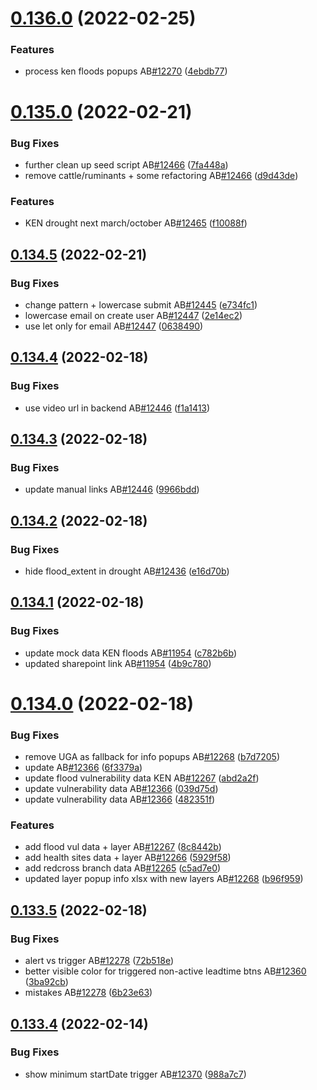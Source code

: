 # [0.136.0](https://github.com/rodekruis/IBF-system/compare/v0.135.0...v0.136.0) (2022-02-25)


### Features

* process ken floods popups AB[#12270](https://github.com/rodekruis/IBF-system/issues/12270) ([4ebdb77](https://github.com/rodekruis/IBF-system/commit/4ebdb77bc2c179af70175b62d0bf287844fb0a91))



# [0.135.0](https://github.com/rodekruis/IBF-system/compare/v0.134.5...v0.135.0) (2022-02-21)


### Bug Fixes

* further clean up seed script AB[#12466](https://github.com/rodekruis/IBF-system/issues/12466) ([7fa448a](https://github.com/rodekruis/IBF-system/commit/7fa448ad32775cdbca2ac54184699880b6162c98))
* remove cattle/ruminants + some refactoring AB[#12466](https://github.com/rodekruis/IBF-system/issues/12466) ([d9d43de](https://github.com/rodekruis/IBF-system/commit/d9d43de71a2dc127632d3f3c609d8736cb07bbdb))


### Features

* KEN drought next march/october AB[#12465](https://github.com/rodekruis/IBF-system/issues/12465) ([f10088f](https://github.com/rodekruis/IBF-system/commit/f10088ff9615c75788f913679274b7024e59e2a8))



## [0.134.5](https://github.com/rodekruis/IBF-system/compare/v0.134.4...v0.134.5) (2022-02-21)


### Bug Fixes

* change pattern + lowercase submit AB[#12445](https://github.com/rodekruis/IBF-system/issues/12445) ([e734fc1](https://github.com/rodekruis/IBF-system/commit/e734fc1e6effac7e146b14135642f352e794f3ef))
* lowercase email on create user AB[#12447](https://github.com/rodekruis/IBF-system/issues/12447) ([2e14ec2](https://github.com/rodekruis/IBF-system/commit/2e14ec2a40e94c097bb3b23ef996863702a71968))
* use let only for email AB[#12447](https://github.com/rodekruis/IBF-system/issues/12447) ([0638490](https://github.com/rodekruis/IBF-system/commit/06384906c3055662520f213aaabb38fb9d99af62))



## [0.134.4](https://github.com/rodekruis/IBF-system/compare/v0.134.3...v0.134.4) (2022-02-18)


### Bug Fixes

* use video url in backend AB[#12446](https://github.com/rodekruis/IBF-system/issues/12446) ([f1a1413](https://github.com/rodekruis/IBF-system/commit/f1a1413908ee6eb83e6944af7810a81acdd953c2))



## [0.134.3](https://github.com/rodekruis/IBF-system/compare/v0.134.2...v0.134.3) (2022-02-18)


### Bug Fixes

* update manual links AB[#12446](https://github.com/rodekruis/IBF-system/issues/12446) ([9966bdd](https://github.com/rodekruis/IBF-system/commit/9966bdd7fd331dfb11bd15b08db038100a743cb9))



## [0.134.2](https://github.com/rodekruis/IBF-system/compare/v0.134.1...v0.134.2) (2022-02-18)


### Bug Fixes

* hide flood_extent in drought AB[#12436](https://github.com/rodekruis/IBF-system/issues/12436) ([e16d70b](https://github.com/rodekruis/IBF-system/commit/e16d70b8d446b52bdc3fd1fc961b422f965f4988))



## [0.134.1](https://github.com/rodekruis/IBF-system/compare/v0.134.0...v0.134.1) (2022-02-18)


### Bug Fixes

* update mock data KEN floods AB[#11954](https://github.com/rodekruis/IBF-system/issues/11954) ([c782b6b](https://github.com/rodekruis/IBF-system/commit/c782b6b2aa477e7cd9312fbe3a35a2439f452049))
* updated sharepoint link AB[#11954](https://github.com/rodekruis/IBF-system/issues/11954) ([4b9c780](https://github.com/rodekruis/IBF-system/commit/4b9c7805e912616a5db675867dda96b1e861cc48))



# [0.134.0](https://github.com/rodekruis/IBF-system/compare/v0.133.5...v0.134.0) (2022-02-18)


### Bug Fixes

* remove UGA as fallback for info popups AB[#12268](https://github.com/rodekruis/IBF-system/issues/12268) ([b7d7205](https://github.com/rodekruis/IBF-system/commit/b7d720579c269e1902e9907fced630658d77e3df))
* update AB[#12366](https://github.com/rodekruis/IBF-system/issues/12366) ([6f3379a](https://github.com/rodekruis/IBF-system/commit/6f3379aa0e2c2787687be40a43d1af5f0386d87c))
* update flood vulnerability data KEN AB[#12267](https://github.com/rodekruis/IBF-system/issues/12267) ([abd2a2f](https://github.com/rodekruis/IBF-system/commit/abd2a2f2f5d3e7140213bb6c2d5f9a0caeb23514))
* update vulnerability data AB[#12366](https://github.com/rodekruis/IBF-system/issues/12366) ([039d75d](https://github.com/rodekruis/IBF-system/commit/039d75d580c51ee2782801a87c6e586df362eec8))
* update vulnerability data AB[#12366](https://github.com/rodekruis/IBF-system/issues/12366) ([482351f](https://github.com/rodekruis/IBF-system/commit/482351fcf08baed78137ba55e32ef2dd97328186))


### Features

* add flood vul data + layer AB[#12267](https://github.com/rodekruis/IBF-system/issues/12267) ([8c8442b](https://github.com/rodekruis/IBF-system/commit/8c8442b148fea4c1208007aa2d394a5cced9a5d2))
* add health sites data + layer AB[#12266](https://github.com/rodekruis/IBF-system/issues/12266) ([5929f58](https://github.com/rodekruis/IBF-system/commit/5929f58cf544e6a8ac1ac8c109cd2972fd1a4bbb))
* add redcross branch data AB[#12265](https://github.com/rodekruis/IBF-system/issues/12265) ([c5ad7e0](https://github.com/rodekruis/IBF-system/commit/c5ad7e0c9b0319d8a8aff990666d6ac0649e7adb))
* updated layer popup info xlsx with new layers AB[#12268](https://github.com/rodekruis/IBF-system/issues/12268) ([b96f959](https://github.com/rodekruis/IBF-system/commit/b96f959f2b51f2777bbc6c0a60756d8a9a90fb57))



## [0.133.5](https://github.com/rodekruis/IBF-system/compare/v0.133.4...v0.133.5) (2022-02-18)


### Bug Fixes

* alert vs trigger AB[#12278](https://github.com/rodekruis/IBF-system/issues/12278) ([72b518e](https://github.com/rodekruis/IBF-system/commit/72b518e078fe27089b60d2f514721de22bf112ce))
* better visible color for triggered non-active leadtime btns AB[#12360](https://github.com/rodekruis/IBF-system/issues/12360) ([3ba92cb](https://github.com/rodekruis/IBF-system/commit/3ba92cba447906bcbb26cc98fd595a1f6ebef8e0))
* mistakes AB[#12278](https://github.com/rodekruis/IBF-system/issues/12278) ([6b23e63](https://github.com/rodekruis/IBF-system/commit/6b23e63d087261abeb1ca880b27fe76339a4a42d))



## [0.133.4](https://github.com/rodekruis/IBF-system/compare/v0.133.3...v0.133.4) (2022-02-14)


### Bug Fixes

* show minimum startDate trigger AB[#12370](https://github.com/rodekruis/IBF-system/issues/12370) ([988a7c7](https://github.com/rodekruis/IBF-system/commit/988a7c7fd3fcab43e50aebab65fe7b7ec75c8716))



